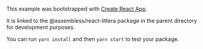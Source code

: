 This example was bootstrapped with [Create React App](https://github.com/facebook/create-react-app).

It is linked to the @assembless/react-littera package in the parent directory for development purposes.

You can run `yarn install` and then `yarn start` to test your package.
